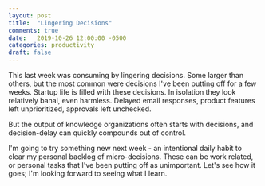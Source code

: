 ```yaml
---
layout: post
title:  "Lingering Decisions"
comments: true
date:   2019-10-26 12:00:00 -0500
categories: productivity
draft: false
---
```


This last week was consuming by lingering decisions. Some larger than others, but the most common were decisions I've been putting off for a few weeks. Startup life is filled with these decisions. In isolation they look relatively banal, even harmless. Delayed email responses, product features left unprioritized, approvals left unchecked.

But the output of knowledge organizations often starts with decisions, and decision-delay can quickly compounds out of control. 

I'm going to try something new next week - an intentional daily habit to clear my personal backlog of micro-decisions. These can be work related, or personal tasks that I've been putting off as unimportant. Let's see how it goes; I'm looking forward to seeing what I learn. 